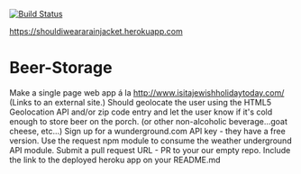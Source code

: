 [![Build Status](https://travis-ci.org/jacshfr/Should-I-Wear-A-Jacket.svg?branch=master)](https://travis-ci.org/jacshfr/Should-I-Wear-A-Jacket)

https://shouldiweararainjacket.herokuapp.com

Beer-Storage
============

Make a single page web app á la http://www.isitajewishholidaytoday.com/ (Links to an external site.)   Should geolocate the user using the HTML5 Geolocation API and/or zip code entry and let the user know if it's cold enough to store beer on the porch. (or other non-alcoholic beverage...goat cheese, etc...)  Sign up for a wunderground.com API key - they have a free version.   Use the request npm module to consume the weather underground API module.  Submit a pull request URL - PR to your our empty repo. Include the link to the deployed heroku app on your README.md
